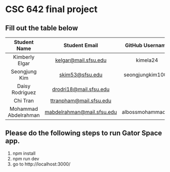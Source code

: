 # CSC 642 final project

## Fill out the table below

| Student Name         | Student Email              | GitHub Username  |
|    :---:             |     :---:                  |     :---:        |
| Kimberly  Elgar      | kelgar@mail.sfsu.edu       |     kimela24     |
| Seongjung Kim        | skim53@sfsu.edu            | seongjungkim1007 |
| Daisy Rodriguez      | drodri18@mail.sfsu.edu     |                  |
| Chi Tran             | ttranpham@mail.sfsu.edu    |                  |
| Mohammad Abdelrahman | mabdelrahman@mail.sfsu.edu | albossmohammad83 |



## Please do the following steps to run Gator Space app.
1. npm install
2. npm run dev
3. go to http://localhost:3000/

 
